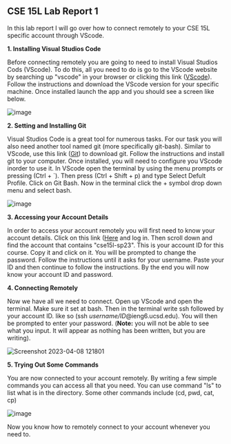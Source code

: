 CSE 15L Lab Report 1
---

In this lab report I will go over how to connect remotely to your CSE 15L specific account through VScode. 

**1. Installing Visual Studios Code**

Before connecting remotely you are going to need to install Visual Studios Cods (VScode). To do this, all you need to do is go to the VScode website by
searching up "vscode" in your browser or clicking this link ([VScode](https://sdacs.ucsd.edu/~icc/index.php)). Follow the instructions and download the VScode version for your specific machine. Once installed
launch the app and you should see a screen like below.

![image](https://user-images.githubusercontent.com/130005669/230739124-f4977cda-0c52-4472-9b2a-685edf60be51.png)


**2. Setting and Installing Git**

Visual Studios Code is a great tool for numerous tasks. For our task you will also need another tool named git (more specifically git-bash). Similar to VScode, use 
this link ([Git](https://gitforwindows.org/)) to download git. Follow the instructions and install git to your computer. Once installed, you will need to configure you VScode inorder to use it.
In VScode open the terminal by using the menu prompts or pressing (Ctrl +  \`). Then press (Ctrl + Shift + p) and type Select Defult 
Profile. Click on Git Bash. Now in the terminal click the + symbol drop down menu and select bash.

![image](https://user-images.githubusercontent.com/130005669/230739154-ee3e90ee-6d4d-48c3-98dd-95b2737165ff.png)


**3. Accessing your Account Details**

In order to access your account remotely you will first need to know your account details. Click on this link ([Here](https://sdacs.ucsd.edu/~icc/index.php) and log in. Then scroll down and find the account
that contains "cse15l-sp23". This is your account ID for this course. Copy it and click on it. You will be prompted to change the password. Follow the instructions
until it asks for your username. Paste your ID and then continue to follow the instructions. By the end you will now know your account ID and password.

**4. Connecting Remotely**

Now we have all we need to connect. Open up VScode and open the terminal. Make sure it set at bash. Then in the terminal write ssh followed by your account ID. 
like so (ssh *username/ID*@ieng6.ucsd.edu). You will then be prompted to enter your password. (**Note:** you will not be able to see what you input. It will appear
as nothing has been written, but you are writing).

![Screenshot 2023-04-08 121801](https://user-images.githubusercontent.com/130005669/230739065-a21242d9-a8cc-4fac-9dae-7e36939699d8.jpg)


**5. Trying Out Some Commands**

You are now connected to your account remotely. By writing a few simple commands you can access all that you need. You can use command "ls" to list what is in the 
directory. Some other commands include (cd, pwd, cat, cp)

![image](https://user-images.githubusercontent.com/130005669/230739296-f8fb6eb7-21a4-456a-b91b-c68e62176118.png)

Now you know how to remotely connect to your account whenever you need to. 




